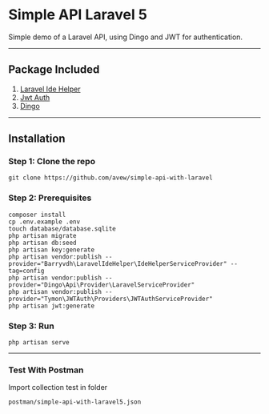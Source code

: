 # Simple API Laravel 5

Simple demo of a Laravel API, using Dingo and JWT for authentication.


----------


## Package Included
1. [Laravel Ide Helper](https://github.com/barryvdh/laravel-ide-helper)
2. [Jwt Auth](https://github.com/tymondesigns/jwt-auth)
3. [Dingo](https://github.com/dingo/api)

----------


## Installation

### Step 1: Clone the repo
```
git clone https://github.com/avew/simple-api-with-laravel
```

### Step 2: Prerequisites
```
composer install
cp .env.example .env   
touch database/database.sqlite
php artisan migrate
php artisan db:seed
php artisan key:generate
php artisan vendor:publish --provider="Barryvdh\LaravelIdeHelper\IdeHelperServiceProvider" --tag=config
php artisan vendor:publish --provider="Dingo\Api\Provider\LaravelServiceProvider"
php artisan vendor:publish --provider="Tymon\JWTAuth\Providers\JWTAuthServiceProvider"
php artisan jwt:generate

```

### Step 3: Run
```
php artisan serve
```


----------
### Test With Postman

Import collection test in folder 

    postman/simple-api-with-laravel5.json
